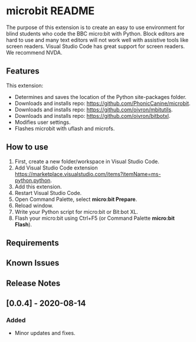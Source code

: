 # microbit README

The purpose of this extension is to create an easy to use environment for blind students who code the BBC micro:bit with Python. Block editors are hard to use and many text editors will not work well with assistive tools like screen readers. Visual Studio Code has great support for screen readers. We recommend NVDA.

## Features

This extension:
* Determines and saves the location of the Python site-packages folder.
* Downloads and installs repo: https://github.com/PhonicCanine/microbit.
* Downloads and installs repo: https://github.com/oivron/mbitutils.
* Downloads and installs repo: https://github.com/oivron/bitbotxl.
* Modifies user settings.
* Flashes microbit with uflash and microfs.

## How to use

1. First, create a new folder/workspace in Visual Studio Code.
2. Add Visual Studio Code extension https://marketplace.visualstudio.com/items?itemName=ms-python.python.
3. Add this extension.
4. Restart Visual Studio Code.
5. Open Command Palette, select __micro:bit Prepare__.
6. Reload window.
7. Write your Python script for micro:bit or Bit:bot XL.
8. Flash your micro:bit using Ctrl+F5 (or Command Palette __micro:bit Flash__).

## Requirements

## Known Issues

## Release Notes

## [0.0.4] - 2020-08-14

### Added
* Minor updates and fixes.